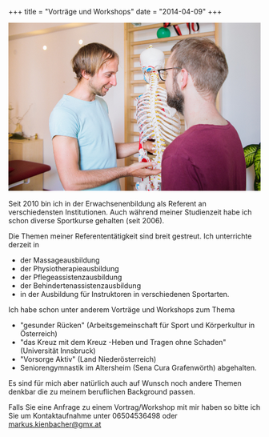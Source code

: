 +++
title = "Vorträge und Workshops"
date = "2014-04-09"
+++

<img src="/img/vortraege und workshops.jpg" >


Seit 2010 bin ich in der Erwachsenenbildung als Referent an verschiedensten Institutionen. Auch während meiner Studienzeit habe ich schon diverse Sportkurse gehalten (seit 2006). 

Die Themen meiner Referententätigkeit sind breit gestreut. Ich unterrichte derzeit in 
* der Massageausbildung
* der Physiotherapieausbildung
* der Pflegeassistenzausbildung 
* der Behindertenassistenzausbildung
* in der Ausbildung für Instruktoren in verschiedenen Sportarten.

Ich habe schon unter anderem Vorträge und Workshops zum Thema 
* "gesunder Rücken" (Arbeitsgemeinschaft für Sport und Körperkultur in Österreich)
* "das Kreuz mit dem Kreuz -Heben und Tragen ohne Schaden" (Universität Innsbruck)
* "Vorsorge Aktiv" (Land Niederösterreich) 
* Seniorengymnastik im Altersheim (Sena Cura Grafenwörth) abgehalten.

Es sind für mich aber natürlich auch auf Wunsch noch andere Themen denkbar die zu meinem beruflichen Background passen.

Falls Sie eine Anfrage zu einem Vortrag/Workshop mit mir haben so bitte ich Sie um Kontaktaufnahme unter 06504536498 oder markus.kienbacher@gmx.at


